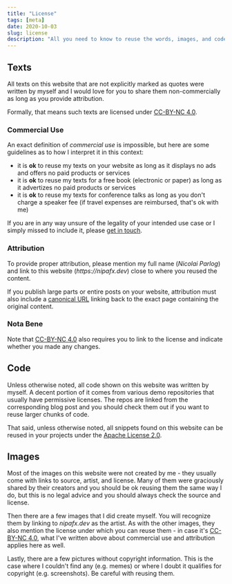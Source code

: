 ```yaml
---
title: "License"
tags: [meta]
date: 2020-10-03
slug: license
description: "All you need to know to reuse the words, images, and code you find here"
---
```


## Texts

All texts on this website that are not explicitly marked as quotes were written by myself and I would love for you to share them non-commercially as long as you provide attribution.

Formally, that means such texts are licensed under [CC-BY-NC 4.0](https://creativecommons.org/licenses/by-nc/4.0/).

### Commercial Use

An exact definition of _commercial use_ is impossible, but here are some guidelines as to how I interpret it in this context:

-   it is **ok** to reuse my texts on your website as long as it displays no ads and offers no paid products or services
-   it is **ok** to reuse my texts for a free book (electronic or paper) as long as it advertizes no paid products or services
-   it is **ok** to reuse my texts for conference talks as long as you don't charge a speaker fee (if travel expenses are reimbursed, that's ok with me)

If you are in any way unsure of the legality of your intended use case or I simply missed to include it, please [get in touch](contact).

### Attribution

To provide proper attribution, please mention my full name (_Nicolai Parlog_) and link to this website (_https://nipafx.dev_) close to where you reused the content.

If you publish large parts or entire posts on your website, attribution must also include a [canonical URL](https://yoast.com/what-is-a-canonical-url/) linking back to the exact page containing the original content.

### Nota Bene

Note that [CC-BY-NC 4.0](https://creativecommons.org/licenses/by-nc/4.0/) also requires you to link to the license and indicate whether you made any changes.

## Code

Unless otherwise noted, all code shown on this website was written by myself.
A decent portion of it comes from various demo repositories that usually have permissive licenses.
The repos are linked from the corresponding blog post and you should check them out if you want to reuse larger chunks of code.

That said, unless otherwise noted, all snippets found on this website can be reused in your projects under the [Apache License 2.0](https://www.apache.org/licenses/LICENSE-2.0).

## Images

Most of the images on this website were not created by me - they usually come with links to source, artist, and license.
Many of them were graciously shared by their creators and you should be ok reusing them the same way I do, but this is no legal advice and you should always check the source and license.

Then there are a few images that I did create myself.
You will recognize them by linking to _nipafx.dev_ as the artist.
As with the other images, they also mention the license under which you can reuse them - in case it's [CC-BY-NC 4.0](https://creativecommons.org/licenses/by-nc/4.0/), what I've written above about commercial use and attribution applies here as well.

Lastly, there are a few pictures without copyright information.
This is the case where I couldn't find any (e.g. memes) or where I doubt it qualifies for copyright (e.g. screenshots).
Be careful with reusing them.
